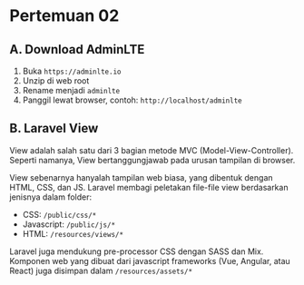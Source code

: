# Pertemuan 02

## A. Download AdminLTE
1. Buka `https://adminlte.io`
2. Unzip di web root
3. Rename menjadi `adminlte`
4. Panggil lewat browser, contoh: `http://localhost/adminlte`

## B. Laravel View

View adalah salah satu dari 3 bagian metode MVC (Model-View-Controller).
Seperti namanya, View bertanggungjawab pada urusan tampilan di browser.

View sebenarnya hanyalah tampilan web biasa, yang dibentuk dengan HTML, CSS, dan JS.
Laravel membagi peletakan file-file view berdasarkan jenisnya dalam folder:

- CSS: `/public/css/*`
- Javascript: `/public/js/*`
- HTML: `/resources/views/*`

Laravel juga mendukung pre-processor CSS dengan SASS dan Mix.
Komponen web yang dibuat dari javascript frameworks (Vue, Angular, atau React) juga disimpan dalam `/resources/assets/*`
